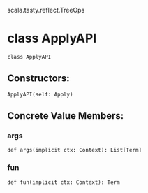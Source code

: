 scala.tasty.reflect.TreeOps
# class ApplyAPI

<pre><code class="language-scala" >class ApplyAPI</pre></code>
## Constructors:
<pre><code class="language-scala" >ApplyAPI(self: Apply)</pre></code>

## Concrete Value Members:
### args
<pre><code class="language-scala" >def args(implicit ctx: Context): List[Term]</pre></code>

### fun
<pre><code class="language-scala" >def fun(implicit ctx: Context): Term</pre></code>

